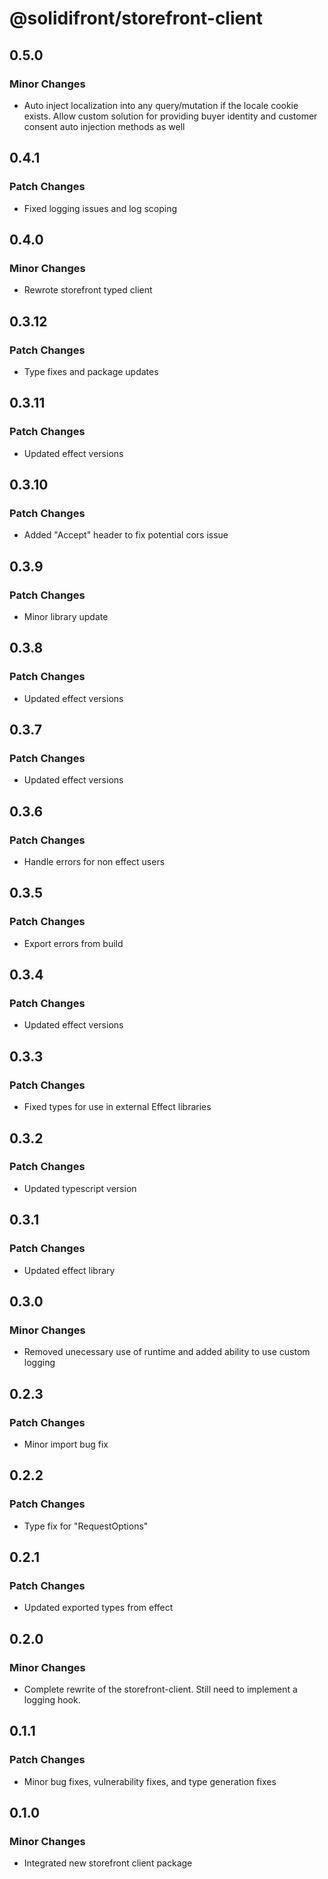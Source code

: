 # @solidifront/storefront-client

## 0.5.0

### Minor Changes

- Auto inject localization into any query/mutation if the locale cookie exists. Allow custom solution for providing buyer identity and customer consent auto injection methods as well

## 0.4.1

### Patch Changes

- Fixed logging issues and log scoping

## 0.4.0

### Minor Changes

- Rewrote storefront typed client

## 0.3.12

### Patch Changes

- Type fixes and package updates

## 0.3.11

### Patch Changes

- Updated effect versions

## 0.3.10

### Patch Changes

- Added "Accept" header to fix potential cors issue

## 0.3.9

### Patch Changes

- Minor library update

## 0.3.8

### Patch Changes

- Updated effect versions

## 0.3.7

### Patch Changes

- Updated effect versions

## 0.3.6

### Patch Changes

- Handle errors for non effect users

## 0.3.5

### Patch Changes

- Export errors from build

## 0.3.4

### Patch Changes

- Updated effect versions

## 0.3.3

### Patch Changes

- Fixed types for use in external Effect libraries

## 0.3.2

### Patch Changes

- Updated typescript version

## 0.3.1

### Patch Changes

- Updated effect library

## 0.3.0

### Minor Changes

- Removed unecessary use of runtime and added ability to use custom logging

## 0.2.3

### Patch Changes

- Minor import bug fix

## 0.2.2

### Patch Changes

- Type fix for "RequestOptions"

## 0.2.1

### Patch Changes

- Updated exported types from effect

## 0.2.0

### Minor Changes

- Complete rewrite of the storefront-client. Still need to implement a logging hook.

## 0.1.1

### Patch Changes

- Minor bug fixes, vulnerability fixes, and type generation fixes

## 0.1.0

### Minor Changes

- Integrated new storefront client package
